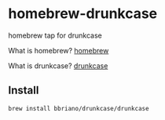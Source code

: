 # homebrew-drunkcase

homebrew tap for drunkcase

What is homebrew? [homebrew](https://brew.sh)

What is drunkcase? [drunkcase](https://github.com/bbriano/drunkcase)

## Install

```bash
brew install bbriano/drunkcase/drunkcase
```
